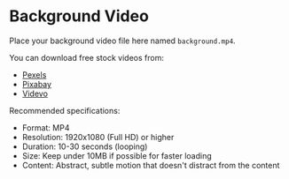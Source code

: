 # Background Video

Place your background video file here named `background.mp4`.

You can download free stock videos from:
- [Pexels](https://www.pexels.com/videos/)
- [Pixabay](https://pixabay.com/videos/)
- [Videvo](https://www.videvo.net/stock-video-footage/)

Recommended specifications:
- Format: MP4
- Resolution: 1920x1080 (Full HD) or higher
- Duration: 10-30 seconds (looping)
- Size: Keep under 10MB if possible for faster loading
- Content: Abstract, subtle motion that doesn't distract from the content
